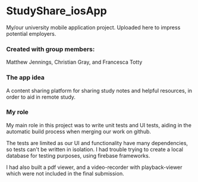 # StudyShare_iosApp

My/our university mobile application project.
Uploaded here to impress potential employers.

### Created with group members:
Matthew Jennings, Christian Gray, and Francesca Totty

### The app idea
A content sharing platform for sharing study notes and helpful resources, in order to aid in remote study.

### My role
My main role in this project was to write unit tests and UI tests, aiding in the automatic build process when merging our work on github.

The tests are limited as our UI and functionality have many dependencies, so tests can't be written in isolation.
I had trouble trying to create a local database for testing purposes, using firebase frameworks.

I had also built a pdf viewer, and a video-recorder with playback-viewer which were not included in the final submission.
